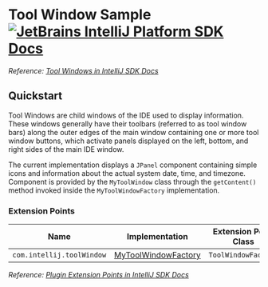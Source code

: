 # Tool Window Sample [![JetBrains IntelliJ Platform SDK Docs](https://jb.gg/badges/docs.svg)][docs]
*Reference: [Tool Windows in IntelliJ SDK Docs][docs:tool_windows]*

## Quickstart

Tool Windows are child windows of the IDE used to display information.
These windows generally have their toolbars (referred to as tool window bars) along the outer edges of the main window containing one or more tool window buttons, which activate panels displayed on the left, bottom, and right sides of the main IDE window.

The current implementation displays a `JPanel` component containing simple icons and information about the actual system date, time, and timezone.
Component is provided by the `MyToolWindow` class through the `getContent()` method invoked inside the `MyToolWindowFactory` implementation.

### Extension Points

| Name                      | Implementation                                  | Extension Point Class |
| ------------------------- | ----------------------------------------------- | --------------------- |
| `com.intellij.toolWindow` | [MyToolWindowFactory][file:MyToolWindowFactory] | `ToolWindowFactory`   |

*Reference: [Plugin Extension Points in IntelliJ SDK Docs][docs:ep]*


[docs]: https://www.jetbrains.org/intellij/sdk/docs
[docs:tool_windows]: https://jetbrains.org/intellij/sdk/docs/user_interface_components/tool_windows.html
[docs:ep]: https://www.jetbrains.org/intellij/sdk/docs/basics/plugin_structure/plugin_extensions.html

[file:MyToolWindowFactory]: ./src/main/java/org/intellij/sdk/toolWindow/MyToolWindowFactory.java
